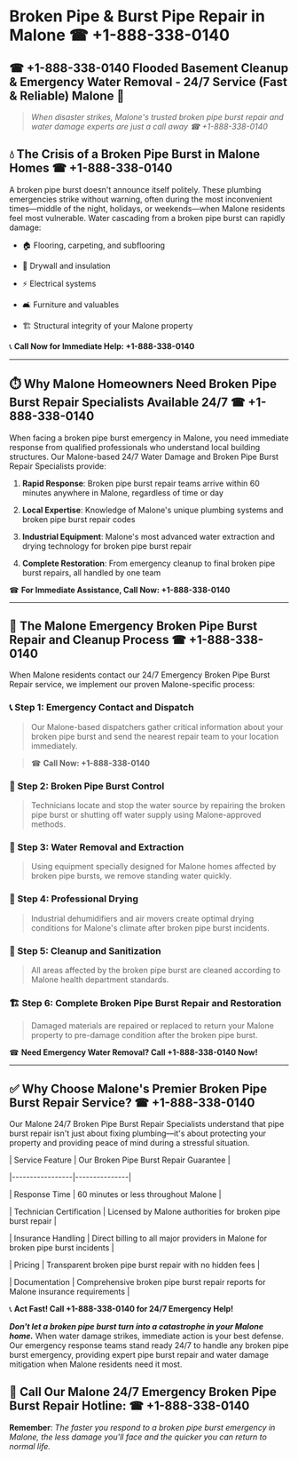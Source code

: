 # Broken Pipe & Burst Pipe Repair in Malone ☎ +1-888-338-0140  
## ☎ +1-888-338-0140 Flooded Basement Cleanup & Emergency Water Removal - 24/7 Service (Fast & Reliable) Malone 🚨  

> *When disaster strikes, Malone's trusted broken pipe burst repair and water damage experts are just a call away ☎ +1-888-338-0140*  

## 💧 The Crisis of a Broken Pipe Burst in Malone Homes ☎ +1-888-338-0140  

A broken pipe burst doesn't announce itself politely. These plumbing emergencies strike without warning, often during the most inconvenient times—middle of the night, holidays, or weekends—when Malone residents feel most vulnerable. Water cascading from a broken pipe burst can rapidly damage:  

* 🏠 Flooring, carpeting, and subflooring  
* 🧱 Drywall and insulation  
* ⚡ Electrical systems  
* 🛋️ Furniture and valuables  
* 🏗️ Structural integrity of your Malone property  

📞 **Call Now for Immediate Help: +1-888-338-0140**  

---  

## ⏱️ Why Malone Homeowners Need Broken Pipe Burst Repair Specialists Available 24/7 ☎ +1-888-338-0140  

When facing a broken pipe burst emergency in Malone, you need immediate response from qualified professionals who understand local building structures. Our Malone-based 24/7 Water Damage and Broken Pipe Burst Repair Specialists provide:  

1. **Rapid Response**: Broken pipe burst repair teams arrive within 60 minutes anywhere in Malone, regardless of time or day  
2. **Local Expertise**: Knowledge of Malone's unique plumbing systems and broken pipe burst repair codes  
3. **Industrial Equipment**: Malone's most advanced water extraction and drying technology for broken pipe burst repair  
4. **Complete Restoration**: From emergency cleanup to final broken pipe burst repairs, all handled by one team  

☎ **For Immediate Assistance, Call Now: +1-888-338-0140**  

---  

## 🔧 The Malone Emergency Broken Pipe Burst Repair and Cleanup Process ☎ +1-888-338-0140  

When Malone residents contact our 24/7 Emergency Broken Pipe Burst Repair service, we implement our proven Malone-specific process:  

### 📞 Step 1: Emergency Contact and Dispatch  
> Our Malone-based dispatchers gather critical information about your broken pipe burst and send the nearest repair team to your location immediately.  
> ☎ **Call Now: +1-888-338-0140**  

### 🚿 Step 2: Broken Pipe Burst Control  
> Technicians locate and stop the water source by repairing the broken pipe burst or shutting off water supply using Malone-approved methods.  

### 🌊 Step 3: Water Removal and Extraction  
> Using equipment specially designed for Malone homes affected by broken pipe bursts, we remove standing water quickly.  

### 💨 Step 4: Professional Drying  
> Industrial dehumidifiers and air movers create optimal drying conditions for Malone's climate after broken pipe burst incidents.  

### 🧼 Step 5: Cleanup and Sanitization  
> All areas affected by the broken pipe burst are cleaned according to Malone health department standards.  

### 🏗️ Step 6: Complete Broken Pipe Burst Repair and Restoration  
> Damaged materials are repaired or replaced to return your Malone property to pre-damage condition after the broken pipe burst.  

☎ **Need Emergency Water Removal? Call +1-888-338-0140 Now!**  

---  

## ✅ Why Choose Malone's Premier Broken Pipe Burst Repair Service? ☎ +1-888-338-0140  

Our Malone 24/7 Broken Pipe Burst Repair Specialists understand that pipe burst repair isn't just about fixing plumbing—it's about protecting your property and providing peace of mind during a stressful situation.  

| Service Feature | Our Broken Pipe Burst Repair Guarantee |  
|-----------------|---------------|  
| Response Time | 60 minutes or less throughout Malone |  
| Technician Certification | Licensed by Malone authorities for broken pipe burst repair |  
| Insurance Handling | Direct billing to all major providers in Malone for broken pipe burst incidents |  
| Pricing | Transparent broken pipe burst repair with no hidden fees |  
| Documentation | Comprehensive broken pipe burst repair reports for Malone insurance requirements |  

📞 **Act Fast! Call +1-888-338-0140 for 24/7 Emergency Help!**  

***Don't let a broken pipe burst turn into a catastrophe in your Malone home.*** When water damage strikes, immediate action is your best defense. Our emergency response teams stand ready 24/7 to handle any broken pipe burst emergency, providing expert pipe burst repair and water damage mitigation when Malone residents need it most.  

## 📱 Call Our Malone 24/7 Emergency Broken Pipe Burst Repair Hotline: ☎ +1-888-338-0140  

**Remember**: *The faster you respond to a broken pipe burst emergency in Malone, the less damage you'll face and the quicker you can return to normal life.*